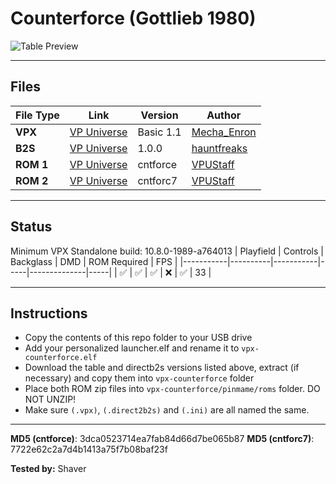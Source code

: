 # Counterforce (Gottlieb 1980)

![Table Preview](../../images/vpx-jps-counterforce-preview.jpg)

---

## Files
| File Type | Link | Version | Author | 
|-----------|--------|----------|--------------|
| **VPX** | [VP Universe](https://vpuniverse.com/files/file/24058-counterforce-gottlieb-1980/) | Basic 1.1 | [Mecha_Enron](https://vpuniverse.com/profile/68445-mecha_enron/) |
| **B2S** | [VP Universe](https://vpuniverse.com/files/file/24073-counterforce-gottlieb-1980-b2s/) | 1.0.0 | [hauntfreaks](https://vpuniverse.com/profile/5216-hauntfreaks/) |
| **ROM 1** | [VP Universe](https://vpuniverse.com/files/file/881-cntforcezip/) | cntforce | [VPUStaff](https://vpuniverse.com/profile/50-vpustaff/) |
| **ROM 2** | [VP Universe](https://vpuniverse.com/files/file/1794-cntforc7zip/) | cntforc7 | [VPUStaff](https://vpuniverse.com/profile/50-vpustaff/) |

---

## Status 
Minimum VPX Standalone build: 10.8.0-1989-a764013
| Playfield | Controls | Backglass | DMD | ROM Required | FPS | 
|-----------|----------|-----------|-----|--------------|-----|
| :white_check_mark: | :white_check_mark: | :white_check_mark: | :x: | :white_check_mark: | 33 |

---

## Instructions

- Copy the contents of this repo folder to your USB drive
- Add your personalized launcher.elf and rename it to `vpx-counterforce.elf`
- Download the table and directb2s versions listed above, extract (if necessary) and copy them into `vpx-counterforce` folder
- Place both ROM zip files into `vpx-counterforce/pinmame/roms` folder. DO NOT UNZIP!
- Make sure `(.vpx)`, `(.direct2b2s)` and `(.ini)` are all named the same.

---

**MD5 (cntforce)**: 3dca0523714ea7fab84d66d7be065b87
**MD5 (cntforc7)**: 7722e62c2a7d4b1413a75f7b08baf23f

**Tested by:** Shaver
